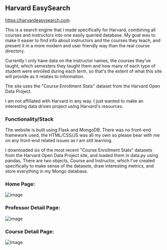 ## Harvard EasySearch

https://harvardeasysearch.com

This is a search engine that I made specifically for Harvard, combining all courses and instructors into one easily queried database. My goal was to make it easier to find info about 
instructors and the courses they teach, and present it in a more modern and user friendly way than the real course directory.

Currently I only have data on the instructor names, the courses they've taught, which semesters they taught them and how many of each type of student were enrolled during each term, so that's the extent of what this site will provide as it relates to information.

The site uses the "Course Enrollment Stats" dataset from the Harvard Open Data Project.


I am not affiliated with Harvard in any way. I just wanted to make an interesting data driven project using Harvard's resources.



### Functionality/Stack
The website is built using Flask and MongoDB. There was no front-end framework used, the HTML/CSS/JS was all my own so please bear with me on any front-end related issues as I am still learning. 

I downloaded six of the most recent "Course Enrollment Stats" datasets from the Harvard Open Data Project site, and loaded them in data.py using pandas. There are two objects, Course and Instructor, which I've created specifically to make sense of the datasets, draw interesting metrics, and store everything in my Mongo database.



### Home Page:
![image](https://github.com/masonhgn/harvard-course-tool/assets/73012906/52a07a5a-f02b-4a12-b6f5-261f2ddf2780)


### Professor Detail Page:
![image](https://github.com/masonhgn/harvard-course-tool/assets/73012906/de9acfa1-256f-44ae-b6b0-3b7f92d51728)

### Course Detail Page:
![image](https://github.com/masonhgn/harvard-course-tool/assets/73012906/593ea7f5-5ace-4fea-a1a2-c5616a834a33)


